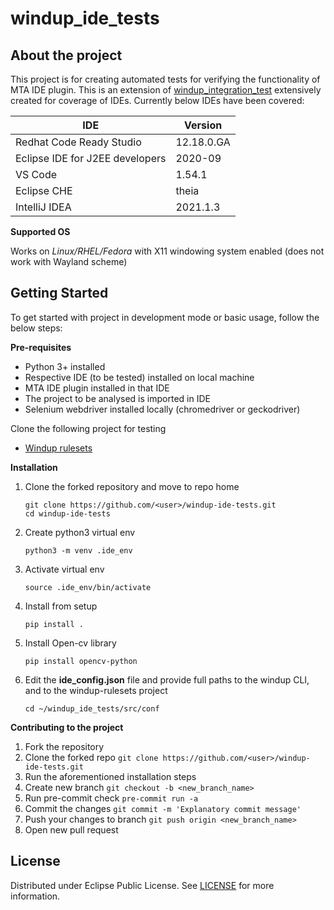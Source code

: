 # windup_ide_tests

## About the project
This project is for creating automated tests for verifying the functionality of MTA IDE plugin. This is an extension of [windup_integration_test](https://github.com/windup/windup_integration_test) extensively created for coverage of IDEs. Currently below IDEs have been covered:

| IDE           | Version |
| ------------- | ------------- |
| Redhat Code Ready Studio  | 12.18.0.GA  |
| Eclipse IDE for J2EE developers  | 2020-09  |
| VS Code  | 1.54.1 |
| Eclipse CHE  | theia |
| IntelliJ IDEA  | 2021.1.3 |

**Supported OS**

Works on *Linux/RHEL/Fedora* with X11 windowing system enabled (does not work with Wayland scheme)

## Getting Started
To get started with project in development mode or basic usage, follow the below steps:

**Pre-requisites**

- Python 3+ installed
- Respective IDE (to be tested) installed on local machine
- MTA IDE plugin installed in that IDE
- The project to be analysed is imported in IDE
- Selenium webdriver installed locally (chromedriver or geckodriver)

Clone the following project for testing
- [Windup rulesets](https://github.com/midays/windup-rulesets)

**Installation**

1. Clone the forked repository and move to repo home
    ```
    git clone https://github.com/<user>/windup-ide-tests.git
    cd windup-ide-tests
    ```
2. Create python3 virtual env

    `python3 -m venv .ide_env`

3. Activate virtual env

    `source .ide_env/bin/activate`

4. Install from setup

    `pip install .`
5. Install Open-cv library

    `pip install opencv-python`
6. Edit the **ide_config.json** file and provide full paths to the windup CLI, and to the windup-rulesets project

    `cd ~/windup_ide_tests/src/conf`


**Contributing to the project**

1. Fork the repository
2. Clone the forked repo `git clone https://github.com/<user>/windup-ide-tests.git`
3. Run the aforementioned installation steps
4. Create new branch `git checkout -b <new_branch_name>`
5. Run pre-commit check `pre-commit run -a`
6. Commit the changes `git commit -m 'Explanatory commit message'`
7. Push your changes to branch `git push origin <new_branch_name>`
8. Open new pull request

## License
Distributed under Eclipse Public License. See [LICENSE](https://github.com/nitishSr/windup-ide-tests/blob/main/LICENSE) for more information.
